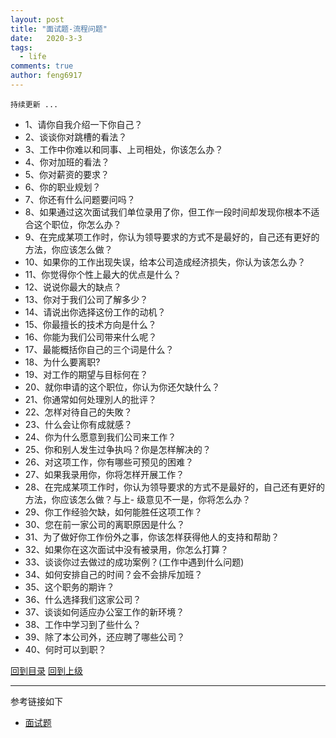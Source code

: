 ```yaml
---
layout: post
title: "面试题-流程问题"
date:   2020-3-3
tags: 
  - life
comments: true
author: feng6917
---
```


`持续更新 ...`

<!-- more -->

- 1、请你自我介绍一下你自己？
- 2、谈谈你对跳槽的看法？
- 3、工作中你难以和同事、上司相处，你该怎么办？
- 4、你对加班的看法？
- 5、你对薪资的要求？
- 6、你的职业规划？
- 7、你还有什么问题要问吗？
- 8、如果通过这次面试我们单位录用了你，但工作一段时间却发现你根本不适合这个职位，你怎么办？
- 9、在完成某项工作时，你认为领导要求的方式不是最好的，自己还有更好的方法，你应该怎么做？
- 10、如果你的工作出现失误，给本公司造成经济损失，你认为该怎么办？
- 11、你觉得你个性上最大的优点是什么？
- 12、说说你最大的缺点？
- 13、你对于我们公司了解多少？
- 14、请说出你选择这份工作的动机？
- 15、你最擅长的技术方向是什么？
- 16、你能为我们公司带来什么呢？
- 17、最能概括你自己的三个词是什么？
- 18、为什么要离职?
- 19、对工作的期望与目标何在？
- 20、就你申请的这个职位，你认为你还欠缺什么？
- 21、你通常如何处理別人的批评？
- 22、怎样对待自己的失敗？
- 23、什么会让你有成就感？
- 24、你为什么愿意到我们公司来工作？
- 25、你和别人发生过争执吗？你是怎样解决的？
- 26、对这项工作，你有哪些可预见的困难？
- 27、如果我录用你，你将怎样开展工作？
- 28、在完成某项工作时，你认为领导要求的方式不是最好的，自己还有更好的方法，你应该怎么做？与上- 级意见不一是，你将怎么办？
- 29、你工作经验欠缺，如何能胜任这项工作？
- 30、您在前一家公司的离职原因是什么？
- 31、为了做好你工作份外之事，你该怎样获得他人的支持和帮助？
- 32、如果你在这次面试中没有被录用，你怎么打算？
- 33、谈谈你过去做过的成功案例？(工作中遇到什么问题)
- 34、如何安排自己的时间？会不会排斥加班？
- 35、这个职务的期许？
- 36、什么选择我们这家公司？
- 37、谈谈如何适应办公室工作的新环境？
- 38、工作中学习到了些什么？
- 39、除了本公司外，还应聘了哪些公司？
- 40、何时可以到职？


[回到目录](./2020-3-3-language-golang.md#目录)
[回到上级](./2020-3-3-language-golang.md#面试题)


---
参考链接如下
- [面试题](http://mian.topgoer.com/)
